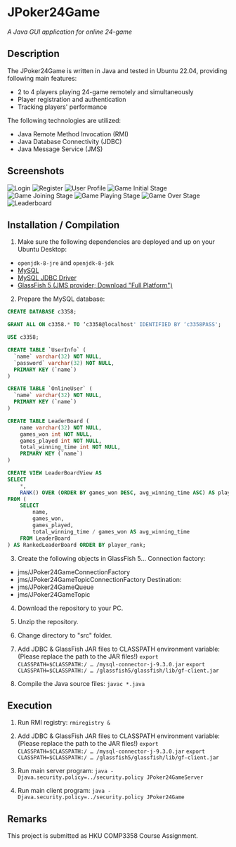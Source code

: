# JPoker24Game
*A Java GUI application for online 24-game*

## Description

The JPoker24Game is written in Java and tested in Ubuntu 22.04, providing following main features:
* 2 to 4 players playing 24-game remotely and simultaneously
* Player registration and authentication
* Tracking players' performance

The following technologies are utilized:
* Java Remote Method Invocation (RMI)
* Java Database Connectivity (JDBC)
* Java Message Service (JMS)

## Screenshots
![Login](https://raw.githubusercontent.com/NaClts/JPoker24Game/refs/heads/main/screenshots/1_login.png)
![Register](https://raw.githubusercontent.com/NaClts/JPoker24Game/refs/heads/main/screenshots/2_register.png)
![User Profile](https://raw.githubusercontent.com/NaClts/JPoker24Game/refs/heads/main/screenshots/3_user_profile.png)
![Game Initial Stage](https://raw.githubusercontent.com/NaClts/JPoker24Game/refs/heads/main/screenshots/4_game_initial.png)
![Game Joining Stage](https://raw.githubusercontent.com/NaClts/JPoker24Game/refs/heads/main/screenshots/5_game_joining.png)
![Game Playing Stage](https://raw.githubusercontent.com/NaClts/JPoker24Game/refs/heads/main/screenshots/6_game_playing.png)
![Game Over Stage](https://raw.githubusercontent.com/NaClts/JPoker24Game/refs/heads/main/screenshots/7_game_over.png)
![Leaderboard](https://raw.githubusercontent.com/NaClts/JPoker24Game/refs/heads/main/screenshots/8_leaderboard.png)

## Installation / Compilation

1. Make sure the following dependencies are deployed and up on your Ubuntu Desktop:
* `openjdk-8-jre` and `openjdk-8-jdk`
* [MySQL](https://documentation.ubuntu.com/server/how-to/databases/install-mysql/index.html)
* [MySQL JDBC Driver](http://dev.mysql.com/downloads/connector/j/)
* [GlassFish 5 (JMS provider; Download "Full Platform")](https://javaee.github.io/glassfish/download)

2. Prepare the MySQL database:
```sql
CREATE DATABASE c3358;

GRANT ALL ON c3358.* TO ‘c3358@localhost' IDENTIFIED BY ‘c3358PASS';

USE c3358;

CREATE TABLE `UserInfo` (
  `name` varchar(32) NOT NULL,
  `password` varchar(32) NOT NULL,
  PRIMARY KEY (`name`)
)

CREATE TABLE `OnlineUser` (
  `name` varchar(32) NOT NULL,
  PRIMARY KEY (`name`)
)

CREATE TABLE LeaderBoard (
    name varchar(32) NOT NULL,
    games_won int NOT NULL,
    games_played int NOT NULL,
    total_winning_time int NOT NULL,
    PRIMARY KEY (`name`)
)

CREATE VIEW LeaderBoardView AS
SELECT 
    *,
    RANK() OVER (ORDER BY games_won DESC, avg_winning_time ASC) AS player_rank
FROM (
    SELECT
        name,
        games_won,
        games_played,
        total_winning_time / games_won AS avg_winning_time
    FROM LeaderBoard
) AS RankedLeaderBoard ORDER BY player_rank;
```

3. Create the following objects in GlassFish 5...
Connection factory:
* jms/JPoker24GameConnectionFactory
* jms/JPoker24GameTopicConnectionFactory
Destination:
* jms/JPoker24GameQueue
* jms/JPoker24GameTopic

4. Download the repository to your PC.

5. Unzip the repository.

6. Change directory to "src" folder.

7. Add JDBC & GlassFish JAR files to CLASSPATH environment variable: (Please replace the path to the JAR files!)
```export CLASSPATH=$CLASSPATH:/ … /mysql-connector-j-9.3.0.jar```
```export CLASSPATH=$CLASSPATH:/ … /glassfish5/glassfish/lib/gf-client.jar```

8. Compile the Java source files:
```javac *.java```

## Execution

1. Run RMI registry:
```rmiregistry &```

2. Add JDBC & GlassFish JAR files to CLASSPATH environment variable: (Please replace the path to the JAR files!)
```export CLASSPATH=$CLASSPATH:/ … /mysql-connector-j-9.3.0.jar```
```export CLASSPATH=$CLASSPATH:/ … /glassfish5/glassfish/lib/gf-client.jar```

3. Run main server program:
```java -Djava.security.policy=../security.policy JPoker24GameServer```

4. Run main client program:
```java -Djava.security.policy=../security.policy JPoker24Game```

## Remarks

This project is submitted as HKU COMP3358 Course Assignment.
